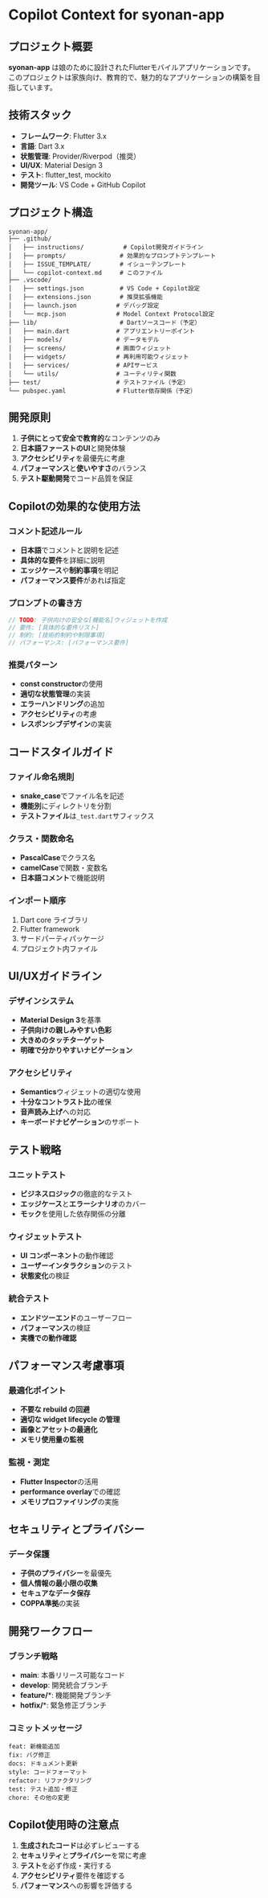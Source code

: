 # Copilot Context for syonan-app

## プロジェクト概要
**syonan-app** は娘のために設計されたFlutterモバイルアプリケーションです。
このプロジェクトは家族向け、教育的で、魅力的なアプリケーションの構築を目指しています。

## 技術スタック
- **フレームワーク**: Flutter 3.x
- **言語**: Dart 3.x
- **状態管理**: Provider/Riverpod（推奨）
- **UI/UX**: Material Design 3
- **テスト**: flutter_test, mockito
- **開発ツール**: VS Code + GitHub Copilot

## プロジェクト構造
```
syonan-app/
├── .github/
│   ├── instructions/           # Copilot開発ガイドライン
│   ├── prompts/               # 効果的なプロンプトテンプレート
│   ├── ISSUE_TEMPLATE/        # イシューテンプレート
│   └── copilot-context.md     # このファイル
├── .vscode/
│   ├── settings.json          # VS Code + Copilot設定
│   ├── extensions.json        # 推奨拡張機能
│   ├── launch.json           # デバッグ設定
│   └── mcp.json              # Model Context Protocol設定
├── lib/                       # Dartソースコード（予定）
│   ├── main.dart             # アプリエントリーポイント
│   ├── models/               # データモデル
│   ├── screens/              # 画面ウィジェット
│   ├── widgets/              # 再利用可能ウィジェット
│   ├── services/             # APIサービス
│   └── utils/                # ユーティリティ関数
├── test/                     # テストファイル（予定）
└── pubspec.yaml              # Flutter依存関係（予定）
```

## 開発原則
1. **子供にとって安全で教育的**なコンテンツのみ
2. **日本語ファーストのUI**と開発体験
3. **アクセシビリティ**を最優先に考慮
4. **パフォーマンス**と**使いやすさ**のバランス
5. **テスト駆動開発**でコード品質を保証

## Copilotの効果的な使用方法

### コメント記述ルール
- **日本語**でコメントと説明を記述
- **具体的な要件**を詳細に説明
- **エッジケース**や**制約事項**を明記
- **パフォーマンス要件**があれば指定

### プロンプトの書き方
```dart
// TODO: 子供向けの安全な[機能名]ウィジェットを作成
// 要件: [具体的な要件リスト]
// 制約: [技術的制約や制限事項]
// パフォーマンス: [パフォーマンス要件]
```

### 推奨パターン
- **const constructor**の使用
- **適切な状態管理**の実装
- **エラーハンドリング**の追加
- **アクセシビリティ**の考慮
- **レスポンシブデザイン**の実装

## コードスタイルガイド

### ファイル命名規則
- **snake_case**でファイル名を記述
- **機能別**にディレクトリを分割
- **テストファイル**は`_test.dart`サフィックス

### クラス・関数命名
- **PascalCase**でクラス名
- **camelCase**で関数・変数名
- **日本語コメント**で機能説明

### インポート順序
1. Dart core ライブラリ
2. Flutter framework
3. サードパーティパッケージ
4. プロジェクト内ファイル

## UI/UXガイドライン

### デザインシステム
- **Material Design 3**を基準
- **子供向けの親しみやすい色彩**
- **大きめのタッチターゲット**
- **明確で分かりやすいナビゲーション**

### アクセシビリティ
- **Semantics**ウィジェットの適切な使用
- **十分なコントラスト比**の確保
- **音声読み上げ**への対応
- **キーボードナビゲーション**のサポート

## テスト戦略

### ユニットテスト
- **ビジネスロジック**の徹底的なテスト
- **エッジケース**と**エラーシナリオ**のカバー
- **モック**を使用した依存関係の分離

### ウィジェットテスト
- **UI コンポーネント**の動作確認
- **ユーザーインタラクション**のテスト
- **状態変化**の検証

### 統合テスト
- **エンドツーエンド**のユーザーフロー
- **パフォーマンス**の検証
- **実機での動作確認**

## パフォーマンス考慮事項

### 最適化ポイント
- **不要な rebuild の回避**
- **適切な widget lifecycle の管理**
- **画像とアセットの最適化**
- **メモリ使用量の監視**

### 監視・測定
- **Flutter Inspector**の活用
- **performance overlay**での確認
- **メモリプロファイリング**の実施

## セキュリティとプライバシー

### データ保護
- **子供のプライバシー**を最優先
- **個人情報の最小限の収集**
- **セキュアなデータ保存**
- **COPPA準拠**の実装

## 開発ワークフロー

### ブランチ戦略
- **main**: 本番リリース可能なコード
- **develop**: 開発統合ブランチ
- **feature/***: 機能開発ブランチ
- **hotfix/***: 緊急修正ブランチ

### コミットメッセージ
```
feat: 新機能追加
fix: バグ修正
docs: ドキュメント更新
style: コードフォーマット
refactor: リファクタリング
test: テスト追加・修正
chore: その他の変更
```

## Copilot使用時の注意点
1. **生成されたコード**は必ずレビューする
2. **セキュリティ**と**プライバシー**を常に考慮
3. **テスト**を必ず作成・実行する
4. **アクセシビリティ**要件を確認する
5. **パフォーマンス**への影響を評価する